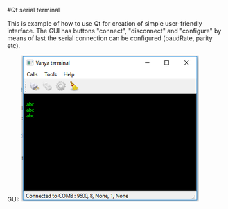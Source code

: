 #Qt serial terminal

This is example of how to use Qt for creation of simple user-friendly interface. The GUI has buttons "connect",  "disconnect" and "configure" by means of last the serial connection can be configured (baudRate, parity etc).

GUI:
![](https://github.com/KryvosheyaIvan/qt_uart_terminal/blob/master/img/PoW.png)